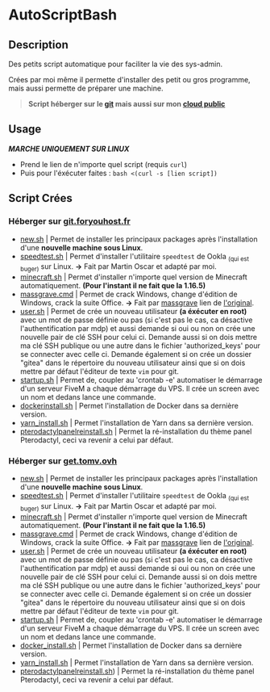 # AutoScriptBash

## Description 

Des petits script automatique pour faciliter la vie des sys-admin.

Crées par moi même il permette d'installer des petit ou gros programme, mais aussi permette de préparer une machine.

> **Script héberger sur le [git](https://git.foryouhost.fr/tomv) mais aussi sur mon [cloud public](https://get.tomv.ovh)**

## Usage

***MARCHE UNIQUEMENT SUR LINUX***

* Prend le lien de n'importe quel script (requis `curl`)
* Puis pour l'éxécuter faites : `bash <(curl -s [lien script])`

## Script Crées

### Héberger sur [git.foryouhost.fr](https://git.foryouhost.fr/tomv)

* [new.sh](https://git.foryouhost.fr/tomv/AutoScriptBash/src/branch/master/new.sh) | Permet de installer les principaux packages après l'installation d'une **nouvelle machine sous __Linux__**.
* [speedtest.sh](https://git.foryouhost.fr/tomv/AutoScriptBash/src/branch/master/speedtest.sh) | Permet d'installer l'utilitaire `speedtest` de Ookla <sub>(qui est buger)</sub> sur Linux. **→** Fait par Martin Oscar et adapté par moi.
* [minecraft.sh](https://git.foryouhost.fr/tomv/AutoScriptBash/src/branch/master/minecraft.sh) | Permet d'installer n'importe quel version de Minecraft automatiquement. **(Pour l'instant il ne fait que la 1.16.5)**
* [massgrave.cmd](https://git.foryouhost.fr/tomv/AutoScriptBash/src/branch/master/massgrave.cmd) | Permet de crack Windows, change d'édition de Windows, crack la suite Office. **→** Fait par [massgrave](https://github.com/massgravel) lien de [l'original](https://github.com/massgravel/Microsoft-Activation-Scripts).
* [user.sh](https://git.foryouhost.fr/tomv/AutoScriptBash/src/branch/master/user.sh) | Permet de crée un nouveau utilisateur **(a éxécuter en root)** avec un mot de passe définie ou pas (si c'est pas le cas, ca désactive l'authentification par mdp) et aussi demande si oui ou non on crée une nouvelle pair de clé SSH pour celui ci. Demande aussi si on dois mettre ma clé SSH publique ou une autre dans le fichier 'authorized_keys' pour se connecter avec celle ci. Demande également si on crée un dossier "gitea" dans le répertoire du nouveau utilisateur ainsi que si on dois mettre par défaut l'éditeur de texte `vim` pour git.
* [startup.sh](https://git.foryouhost.fr/tomv/AutoScriptBash/src/branch/master/startup.sh) | Permet de, coupler au 'crontab -e' automatiser le démarrage d'un serveur FiveM a chaque démarrage du VPS. Il crée un screen avec un nom et dedans lance une commande.
* [dockerinstall.sh](https://git.foryouhost.fr/tomv/AutoScriptBash/src/branch/master/dockerinstall.sh) | Permet l'installation de Docker dans sa dernière version.
* [yarn_install.sh](https://git.foryouhost.fr/tomv/AutoScriptBash/src/branch/master/yarninstall.sh) | Permet l'installation de Yarn dans sa dernière version.
* [pterodactylpanelreinstall.sh](https://git.foryouhost.fr/tomv/AutoScriptBash/src/branch/master/pterodactylpanelreinstall.sh) | Permet la ré-installation du thème panel Pterodactyl, ceci va revenir a celui par défaut.

### Héberger sur [get.tomv.ovh](https://get.tomv.ovh/)

* [new.sh](https://get.tomv.ovh/new.sh) | Permet de installer les principaux packages après l'installation d'une **nouvelle machine sous __Linux__**.
* [speedtest.sh](https://get.tomv.ovh/speedtest.sh) | Permet d'installer l'utilitaire `speedtest` de Ookla <sub>(qui est buger)</sub> sur Linux. **→** Fait par Martin Oscar et adapté par moi.
* [minecraft.sh](https://get.tomv.ovh/minecraft.sh) | Permet d'installer n'importe quel version de Minecraft automatiquement. **(Pour l'instant il ne fait que la 1.16.5)**
* [massgrave.cmd](https://get.tomv.ovh/massgrave.cmd) | Permet de crack Windows, change d'édition de Windows, crack la suite Office. **→** Fait par [massgrave](https://github.com/massgravel) lien de [l'original](https://github.com/massgravel/Microsoft-Activation-Scripts).
* [user.sh](https://get.tomv.ovh/user.sh) | Permet de crée un nouveau utilisateur **(a éxécuter en root)** avec un mot de passe définie ou pas (si c'est pas le cas, ca désactive l'authentification par mdp) et aussi demande si oui ou non on crée une nouvelle pair de clé SSH pour celui ci. Demande aussi si on dois mettre ma clé SSH publique ou une autre dans le fichier 'authorized_keys' pour se connecter avec celle ci. Demande également si on crée un dossier "gitea" dans le répertoire du nouveau utilisateur ainsi que si on dois mettre par défaut l'éditeur de texte `vim` pour git.
* [startup.sh](https://get.tomv.ovh/startup.sh) | Permet de, coupler au 'crontab -e' automatiser le démarrage d'un serveur FiveM a chaque démarrage du VPS. Il crée un screen avec un nom et dedans lance une commande.
* [docker_install.sh](https://get.tomv.ovh/dockerinstall.sh) | Permet l'installation de Docker dans sa dernière version.
* [yarn_install.sh](https://get.tomv.ovh/yarninstall.sh) | Permet l'installation de Yarn dans sa dernière version.
* [pterodactylpanelreinstall.sh](https://get.tomv.ovh/pterodactylpanelreinstall.sh)) | Permet la ré-installation du thème panel Pterodactyl, ceci va revenir a celui par défaut.